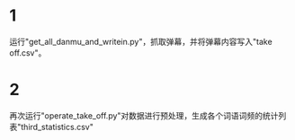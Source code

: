 # 1
运行"get_all_danmu_and_writein.py"，抓取弹幕，并将弹幕内容写入"take off.csv"。

# 2
再次运行"operate_take_off.py"对数据进行预处理，生成各个词语词频的统计列表"third_statistics.csv"